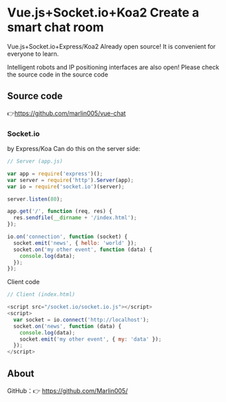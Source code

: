 # Vue.js+Socket.io+Koa2 Create a smart chat roomVue.js+Socket.io+Express/Koa2Already open source! It is convenient for everyone to learn.Intelligent robots and IP positioning interfaces are also open! Please check the source code in the source code## Source code  👉https://github.com/marlin005/vue-chat  ### Socket.ioby Express/Koa Can do this on the server side:```javascript// Server (app.js)var app = require('express')();var server = require('http').Server(app);var io = require('socket.io')(server);server.listen(80);app.get('/', function (req, res) {  res.sendfile(__dirname + '/index.html');});io.on('connection', function (socket) {  socket.emit('news', { hello: 'world' });  socket.on('my other event', function (data) {    console.log(data);  });});```Client code```javascript// Client (index.html)<script src="/socket.io/socket.io.js"></script><script>  var socket = io.connect('http://localhost');  socket.on('news', function (data) {    console.log(data);    socket.emit('my other event', { my: 'data' });  });</script>```## AboutGitHub：👉 https://github.com/Marlin005/